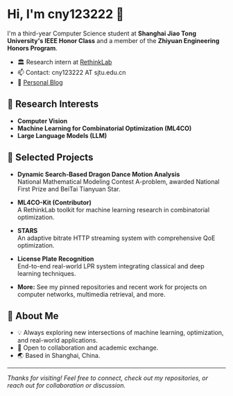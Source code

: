 # Hi, I'm cny123222 👋

I'm a third-year Computer Science student at **Shanghai Jiao Tong University's IEEE Honor Class** and a member of the **Zhiyuan Engineering Honors Program**.

- 🏛️ Research intern at [RethinkLab](https://thinklab.sjtu.edu.cn)
- 📫 Contact: cny123222 AT sjtu.edu.cn
- 📝 [Personal Blog](https://cny123222.github.io)

## 🔬 Research Interests

- **Computer Vision**
- **Machine Learning for Combinatorial Optimization (ML4CO)**
- **Large Language Models (LLM)**

## 🚀 Selected Projects

- **Dynamic Search-Based Dragon Dance Motion Analysis**  
  National Mathematical Modeling Contest A-problem, awarded National First Prize and BeiTai Tianyuan Star.

- **ML4CO-Kit (Contributor)**  
  A RethinkLab toolkit for machine learning research in combinatorial optimization.

- **STARS**  
  An adaptive bitrate HTTP streaming system with comprehensive QoE optimization.

- **License Plate Recognition**  
  End-to-end real-world LPR system integrating classical and deep learning techniques.

- **More:** See my pinned repositories and recent work for projects on computer networks, multimedia retrieval, and more.

## 🌱 About Me

- 💡 Always exploring new intersections of machine learning, optimization, and real-world applications.
- 🤝 Open to collaboration and academic exchange.
- 🌏 Based in Shanghai, China.

---

*Thanks for visiting! Feel free to connect, check out my repositories, or reach out for collaboration or discussion.*
